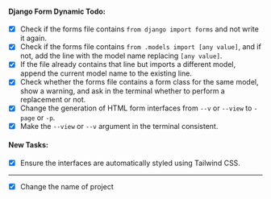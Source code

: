 #### Django Form Dynamic Todo:

- [x] Check if the forms file contains `from django import forms` and not write it again.
- [x] Check if the forms file contains `from .models import [any value]`, and if not, add the line with the model name replacing `[any value]`.
- [x] If the file already contains that line but imports a different model, append the current model name to the existing line.
- [x] Check whether the forms file contains a form class for the same model, show a warning, and ask in the terminal whether to perform a replacement or not.
- [x] Change the generation of HTML form interfaces from `--v` or `--view` to `-page` or `-p`.
- [x] Make the `--view` or `--v` argument in the terminal consistent.

#### New Tasks:

- [x] Ensure the interfaces are automatically styled using Tailwind CSS.

---

- [x] Change the name of project
